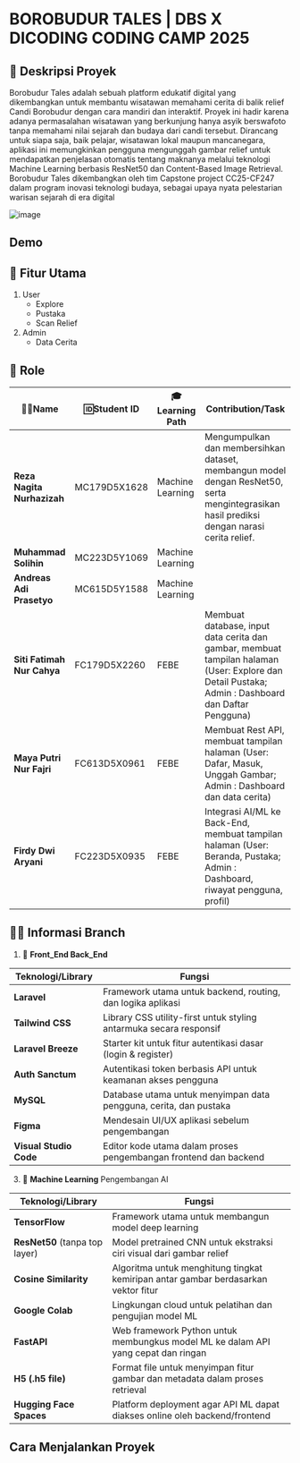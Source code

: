 # BOROBUDUR TALES | DBS X DICODING CODING CAMP 2025

## 💎 Deskripsi Proyek 
Borobudur Tales adalah sebuah platform edukatif digital yang dikembangkan untuk membantu wisatawan memahami cerita di balik relief Candi Borobudur dengan cara mandiri dan interaktif. Proyek ini hadir karena adanya permasalahan wisatawan yang berkunjung hanya asyik berswafoto tanpa memahami nilai sejarah dan budaya dari candi tersebut. Dirancang untuk siapa saja, baik pelajar, wisatawan lokal maupun mancanegara, aplikasi ini memungkinkan pengguna mengunggah gambar relief untuk mendapatkan penjelasan otomatis tentang maknanya melalui teknologi Machine Learning berbasis ResNet50 dan Content-Based Image Retrieval. Borobudur Tales dikembangkan oleh tim Capstone project CC25-CF247 dalam program inovasi teknologi budaya, sebagai upaya nyata pelestarian warisan sejarah di era digital

![image](https://github.com/user-attachments/assets/728dcef0-ff30-4e45-84fa-79c64f2031e7)

## Demo 

## 🚀 Fitur Utama 
1. User
    - Explore
    - Pustaka
    - Scan Relief
2. Admin
   - Data Cerita

## 👥 Role

| **👩‍💻Name**                          | **🆔Student ID**     | **🎓 Learning Path**    | **Contribution/Task**                                                                                                                                                                                |
|-----------------------------------|--------------------|----------------------|------------------------------------------------------------------------------------------------------------------------------------------------------------------------------------------------------|
| **Reza Nagita Nurhazizah**   | MC179D5X1628        | Machine Learning     | Mengumpulkan dan membersihkan dataset, membangun model dengan ResNet50, serta mengintegrasikan hasil prediksi dengan narasi cerita relief.  |
| **Muhammad Solihin**               | MC223D5Y1069       | Machine Learning     | |
| **Andreas Adi Prasetyo**      | MC615D5Y1588       | Machine Learning     |  |
| **Siti Fatimah Nur Cahya**          | FC179D5X2260       | FEBE   | Membuat database, input data cerita dan gambar, membuat tampilan halaman (User: Explore dan Detail Pustaka; Admin : Dashboard dan Daftar Pengguna) |
| **Maya Putri Nur Fajri**           | FC613D5X0961       | FEBE   | Membuat Rest API, membuat tampilan halaman (User: Dafar, Masuk, Unggah Gambar; Admin : Dashboard dan data cerita)|
| **Firdy Dwi Aryani**                 | FC223D5X0935       | FEBE     | Integrasi AI/ML ke Back-End, membuat tampilan halaman (User:  Beranda, Pustaka; Admin : Dashboard, riwayat pengguna, profil) |

## 🕵️‍♂️ Informasi Branch
1. 🧩 **Front_End Back_End** 

| Teknologi/Library      | Fungsi                                                             |
| ---------------------- | ------------------------------------------------------------------ |
| **Laravel**            | Framework utama untuk backend, routing, dan logika aplikasi        |
| **Tailwind CSS**       | Library CSS utility-first untuk styling antarmuka secara responsif |
| **Laravel Breeze**     | Starter kit untuk fitur autentikasi dasar (login & register)       |
| **Auth Sanctum**       | Autentikasi token berbasis API untuk keamanan akses pengguna       |
| **MySQL**              | Database utama untuk menyimpan data pengguna, cerita, dan pustaka  |
| **Figma**              | Mendesain UI/UX aplikasi sebelum pengembangan                      |
| **Visual Studio Code** | Editor kode utama dalam proses pengembangan frontend dan backend   |

3. 🧩 **Machine Learning** Pengembangan AI
                                                                        
| Teknologi/Library              | Fungsi                                                                             |
| ------------------------------ | ---------------------------------------------------------------------------------- |
| **TensorFlow**                 | Framework utama untuk membangun model deep learning                                |
| **ResNet50** (tanpa top layer) | Model pretrained CNN untuk ekstraksi ciri visual dari gambar relief                |
| **Cosine Similarity**          | Algoritma untuk menghitung tingkat kemiripan antar gambar berdasarkan vektor fitur |
| **Google Colab**               | Lingkungan cloud untuk pelatihan dan pengujian model ML                            |
| **FastAPI**                    | Web framework Python untuk membungkus model ML ke dalam API yang cepat dan ringan  |
| **H5 (.h5 file)**              | Format file untuk menyimpan fitur gambar dan metadata dalam proses retrieval       |
| **Hugging Face Spaces**        | Platform deployment agar API ML dapat diakses online oleh backend/frontend         |

## Cara Menjalankan Proyek

